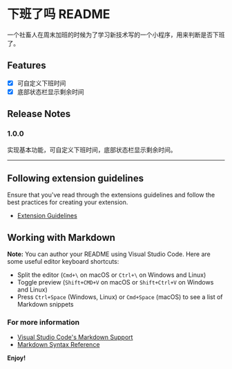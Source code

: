 # 下班了吗 README

一个社畜人在周末加班的时候为了学习新技术写的一个小程序，用来判断是否下班了。

## Features

- [x] 可自定义下班时间
- [x] 底部状态栏显示剩余时间

## Release Notes

### 1.0.0

实现基本功能，可自定义下班时间，底部状态栏显示剩余时间。

-----------------------------------------------------------------------------------------------------------
## Following extension guidelines

Ensure that you've read through the extensions guidelines and follow the best practices for creating your extension.

* [Extension Guidelines](https://code.visualstudio.com/api/references/extension-guidelines)

## Working with Markdown

**Note:** You can author your README using Visual Studio Code.  Here are some useful editor keyboard shortcuts:

* Split the editor (`Cmd+\` on macOS or `Ctrl+\` on Windows and Linux)
* Toggle preview (`Shift+CMD+V` on macOS or `Shift+Ctrl+V` on Windows and Linux)
* Press `Ctrl+Space` (Windows, Linux) or `Cmd+Space` (macOS) to see a list of Markdown snippets

### For more information

* [Visual Studio Code's Markdown Support](http://code.visualstudio.com/docs/languages/markdown)
* [Markdown Syntax Reference](https://help.github.com/articles/markdown-basics/)

**Enjoy!**

